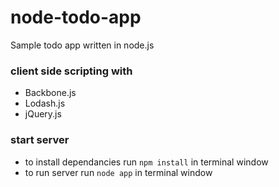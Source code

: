 # node-todo-app
Sample todo app written in node.js

### client side scripting with

* Backbone.js
* Lodash.js
* jQuery.js

### start server
* to install dependancies run `npm install` in terminal window
* to run server run `node app` in terminal window
